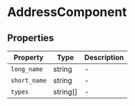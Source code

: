 # AddressComponent

## Properties

| Property | Type | Description |
|----------|------|-------------|
| `long_name` | string | - |
| `short_name` | string | - |
| `types` | string[] | - |
